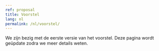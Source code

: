 ```yaml
---
ref: proposal
title: Voorstel
lang: nl
permalink: /nl/voorstel/
---
```

We zijn bezig met de eerste versie van het voorstel. Deze pagina wordt
geüpdate zodra we meer details weten.